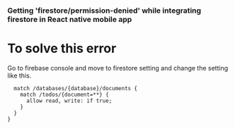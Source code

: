### Getting 'firestore/permission-denied' while integrating firestore in React native mobile app

# To solve this error 

Go to firebase console and move to firestore setting and change the setting like this.

```service cloud.firestore {
  match /databases/{database}/documents {
    match /todos/{document=**} {
      allow read, write: if true;
    }
  }
}


